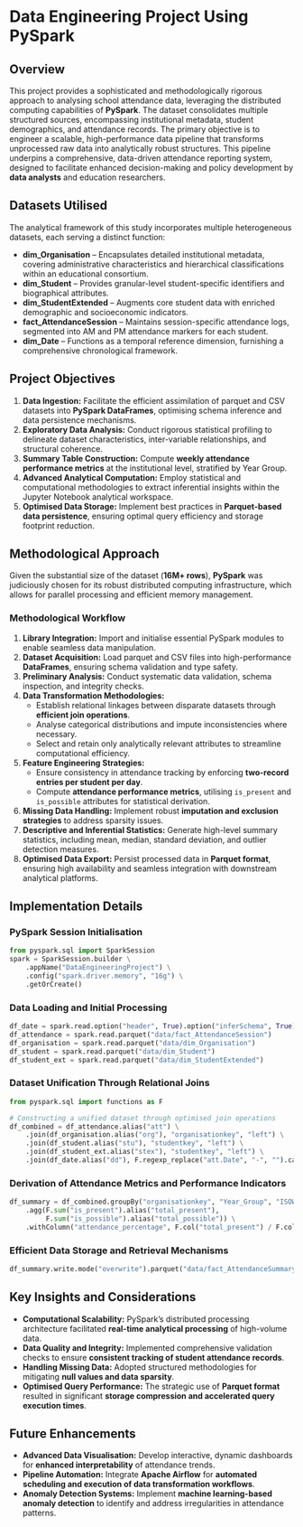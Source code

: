 # Data Engineering Project Using PySpark

## Overview
This project provides a sophisticated and methodologically rigorous approach to analysing school attendance data, leveraging the distributed computing capabilities of **PySpark**. The dataset consolidates multiple structured sources, encompassing institutional metadata, student demographics, and attendance records. The primary objective is to engineer a scalable, high-performance data pipeline that transforms unprocessed raw data into analytically robust structures. This pipeline underpins a comprehensive, data-driven attendance reporting system, designed to facilitate enhanced decision-making and policy development by **data analysts** and education researchers.

## Datasets Utilised
The analytical framework of this study incorporates multiple heterogeneous datasets, each serving a distinct function:

- **dim_Organisation** – Encapsulates detailed institutional metadata, covering administrative characteristics and hierarchical classifications within an educational consortium.
- **dim_Student** – Provides granular-level student-specific identifiers and biographical attributes.
- **dim_StudentExtended** – Augments core student data with enriched demographic and socioeconomic indicators.
- **fact_AttendanceSession** – Maintains session-specific attendance logs, segmented into AM and PM attendance markers for each student.
- **dim_Date** – Functions as a temporal reference dimension, furnishing a comprehensive chronological framework.

## Project Objectives
1. **Data Ingestion:** Facilitate the efficient assimilation of parquet and CSV datasets into **PySpark DataFrames**, optimising schema inference and data persistence mechanisms.
2. **Exploratory Data Analysis:** Conduct rigorous statistical profiling to delineate dataset characteristics, inter-variable relationships, and structural coherence.
3. **Summary Table Construction:** Compute **weekly attendance performance metrics** at the institutional level, stratified by Year Group.
4. **Advanced Analytical Computation:** Employ statistical and computational methodologies to extract inferential insights within the Jupyter Notebook analytical workspace.
5. **Optimised Data Storage:** Implement best practices in **Parquet-based data persistence**, ensuring optimal query efficiency and storage footprint reduction.

## Methodological Approach
Given the substantial size of the dataset (**16M+ rows**), **PySpark** was judiciously chosen for its robust distributed computing infrastructure, which allows for parallel processing and efficient memory management.

### **Methodological Workflow**
1. **Library Integration:** Import and initialise essential PySpark modules to enable seamless data manipulation.
2. **Dataset Acquisition:** Load parquet and CSV files into high-performance **DataFrames**, ensuring schema validation and type safety.
3. **Preliminary Analysis:** Conduct systematic data validation, schema inspection, and integrity checks.
4. **Data Transformation Methodologies:**
   - Establish relational linkages between disparate datasets through **efficient join operations**.
   - Analyse categorical distributions and impute inconsistencies where necessary.
   - Select and retain only analytically relevant attributes to streamline computational efficiency.
5. **Feature Engineering Strategies:**
   - Ensure consistency in attendance tracking by enforcing **two-record entries per student per day**.
   - Compute **attendance performance metrics**, utilising `is_present` and `is_possible` attributes for statistical derivation.
6. **Missing Data Handling:** Implement robust **imputation and exclusion strategies** to address sparsity issues.
7. **Descriptive and Inferential Statistics:** Generate high-level summary statistics, including mean, median, standard deviation, and outlier detection measures.
8. **Optimised Data Export:** Persist processed data in **Parquet format**, ensuring high availability and seamless integration with downstream analytical platforms.

## Implementation Details

### **PySpark Session Initialisation**
```python
from pyspark.sql import SparkSession
spark = SparkSession.builder \
    .appName("DataEngineeringProject") \
    .config("spark.driver.memory", "16g") \
    .getOrCreate()
```

### **Data Loading and Initial Processing**
```python
df_date = spark.read.option("header", True).option("inferSchema", True).csv("data/dim_Date.csv")
df_attendance = spark.read.parquet("data/fact_AttendanceSession")
df_organisation = spark.read.parquet("data/dim_Organisation")
df_student = spark.read.parquet("data/dim_Student")
df_student_ext = spark.read.parquet("data/dim_StudentExtended")
```

### **Dataset Unification Through Relational Joins**
```python
from pyspark.sql import functions as F

# Constructing a unified dataset through optimised join operations
df_combined = df_attendance.alias("att") \
    .join(df_organisation.alias("org"), "organisationkey", "left") \
    .join(df_student.alias("stu"), "studentkey", "left") \
    .join(df_student_ext.alias("stex"), "studentkey", "left") \
    .join(df_date.alias("dd"), F.regexp_replace("att.Date", "-", "").cast("int") == F.col("dd.DateKey"), "left")
```

### **Derivation of Attendance Metrics and Performance Indicators**
```python
df_summary = df_combined.groupBy("organisationkey", "Year_Group", "ISOWeekNumberOfYear") \
    .agg(F.sum("is_present").alias("total_present"),
         F.sum("is_possible").alias("total_possible")) \
    .withColumn("attendance_percentage", F.col("total_present") / F.col("total_possible") * 100)
```

### **Efficient Data Storage and Retrieval Mechanisms**
```python
df_summary.write.mode("overwrite").parquet("data/fact_AttendanceSummary.parquet")
```

## **Key Insights and Considerations**
- **Computational Scalability:** PySpark’s distributed processing architecture facilitated **real-time analytical processing** of high-volume data.
- **Data Quality and Integrity:** Implemented comprehensive validation checks to ensure **consistent tracking of student attendance records**.
- **Handling Missing Data:** Adopted structured methodologies for mitigating **null values and data sparsity**.
- **Optimised Query Performance:** The strategic use of **Parquet format** resulted in significant **storage compression and accelerated query execution times**.

## **Future Enhancements**
- **Advanced Data Visualisation:** Develop interactive, dynamic dashboards for **enhanced interpretability** of attendance trends.
- **Pipeline Automation:** Integrate **Apache Airflow** for **automated scheduling and execution of data transformation workflows**.
- **Anomaly Detection Systems:** Implement **machine learning-based anomaly detection** to identify and address irregularities in attendance patterns.

```
